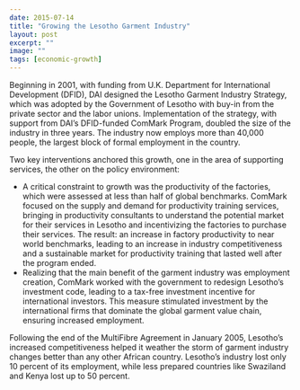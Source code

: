 ```yaml
---
date: 2015-07-14
title: "Growing the Lesotho Garment Industry"
layout: post
excerpt: ""
image: ""
tags: [economic-growth]
---
```

<p>Beginning in 2001, with funding from U.K. Department for International Development (DFID), DAI designed the Lesotho Garment Industry Strategy, which was adopted by the Government of Lesotho with buy-in from the private sector and the labor unions. Implementation of the strategy, with support from DAI’s DFID-funded ComMark Program, doubled the size of the industry in three years. The industry now employs more than 40,000 people, the largest block of formal employment in the country.</p><p>Two key interventions anchored this growth, one in the area of supporting services, the other on the policy environment:</p><ul><li>A critical constraint to growth was the productivity of the factories, which were assessed at less than half of global benchmarks. ComMark focused on the supply and demand for productivity training services, bringing in productivity consultants to understand the potential market for their services in Lesotho and incentivizing the factories to purchase their services. The result: an increase in factory productivity to near world benchmarks, leading to an increase in industry competitiveness and a sustainable market for productivity training that lasted well after the program ended.</li><li>Realizing that the main benefit of the garment industry was employment creation, ComMark worked with the government to redesign Lesotho’s investment code, leading to a tax-free investment incentive for international investors. This measure stimulated investment by the international firms that dominate the global garment value chain, ensuring increased employment.</li></ul><p>Following the end of the MultiFibre Agreement in January 2005, Lesotho’s increased competitiveness helped it weather the storm of garment industry changes better than any other African country. Lesotho’s industry lost only 10 percent of its employment, while less prepared countries like Swaziland and Kenya lost up to 50 percent.</p>
  